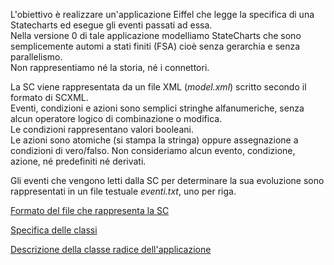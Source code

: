 L'obiettivo è realizzare un'applicazione Eiffel che legge la specifica di una Statecharts ed esegue gli eventi passati ad essa.  
Nella versione 0 di tale applicazione modelliamo StateCharts che sono semplicemente automi a stati finiti (FSA) cioè senza gerarchia e senza parallelismo.  
Non rappresentiamo né la storia, né i connettori.  

La SC viene rappresentata da un file XML (_model.xml_) scritto secondo il formato di SCXML.  
Eventi, condizioni e azioni sono semplici stringhe alfanumeriche, senza alcun operatore logico di combinazione o modifica.  
Le condizioni rappresentano valori booleani.  
Le azioni sono atomiche (si stampa la stringa) oppure assegnazione a condizioni di vero/falso. 
Non consideriamo alcun evento, condizione, azione, né predefiniti né derivati.

Gli eventi che vengono letti dalla SC per determinare la sua evoluzione sono rappresentati in un file testuale _eventi.txt_, uno per riga.

[Formato del file che rappresenta la SC](Formato-del-file-che-rappresenta-la-SC)

[Specifica delle classi](Specifica-delle-classi)

[Descrizione della classe radice dell'applicazione](La-classe-radice-dell%27applicazione)